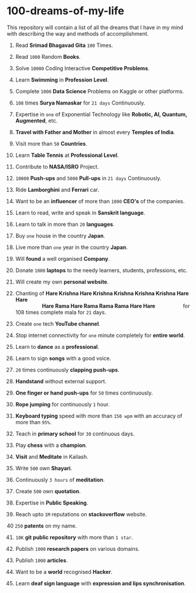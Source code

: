 # 100-dreams-of-my-life
This repository will contain a list of all the dreams that I have in my mind with describing the way and methods of accomplishment.


1. Read **Srimad Bhagavad Gita** ```100``` Times.  

2. Read ```1000``` Random **Books**.

3. Solve ```10000``` Coding Interactive **Competitive Problems**.

4. Learn **Swimming** in **Profession Level**.

5. Complete ```1000``` **Data Science** Problems on Kaggle or other platforms.

6. ```108``` times **Surya Namaskar** for ```21 days``` Continuously.

7. Expertise in ```one``` of Exponential Technology like **Robotic, AI, Quantum, Augmented**, etc.

8. **Travel with Father and Mother** in almost every **Temples of India**.

9. Visit more than ```50``` **Countries**.

10. Learn **Table Tennis** at **Professional Level**.

11. Contribute to **NASA/ISRO** Project.

12. ```10000``` **Push-ups** and ```5000``` **Pull-ups** in ```21 days``` Continuously.

13. Ride **Lamborghini** and **Ferrari** car.

14. Want to be an **influencer** of more than ```1000``` **CEO's** of the companies.

15. Learn to read, write and speak in **Sanskrit language**.

16. Learn to talk in more than ```20``` **languages**.

17. Buy ```one``` house in the country **Japan**.

18. Live more than ```one``` year in the country **Japan**.

19. Will **found** a well organised **Company**.

20. Donate ```1000``` **laptops** to the needy learners, students, professions, etc.

21. Will create my own **personal website**.

22. Chanting of **Hare Krishna Hare Krishna Krishna Krishna Krishna Hare Hare**\
                  **Hare Rama Hare Rama Rama Rama Hare Hare** 
                  for 108 times complete mala for ```21``` days.
23. Create ```one``` tech **YouTube channel**.

24. Stop internet connectivity for ```one``` minute completely for **entire world**.

25. Learn to **dance** as a **professional**.

26. Learn to sign **songs** with a good voice.

27. ```20``` times continuously **clapping push-ups**.

28. **Handstand** without external support.

29. **One finger or hand push-ups** for ```50``` times continuously.

30. **Rope jumping** for continuously ```1``` hour.

31. **Keyboard typing** speed with more than ```150 wpm``` with an accuracy of more than ```95%```.

32. Teach in **primary school** for ```30``` continuous days.

33. Play **chess** with a **champion**.

34. **Visit** and **Meditate** in Kailash.

35. Write ```500``` own **Shayari**.

36. Continuously ```3 hours``` of **meditation**.

37. Create ```500``` own **quotation**.

38. Expertise in **Public Speaking**.

39. Reach upto ```1M``` reputations on **stackoverflow** website.

40 ```250``` **patents** on my name.

41. ```10K``` **git public repository** with more than ```1 star```.

42. Publish ```1000``` **research papers** on various domains.

43. Publish ```1000``` **articles**.

44. Want to be a **world** recognised **Hacker**.

45. Learn **deaf sign language** with **expression and lips synchronisation**.
